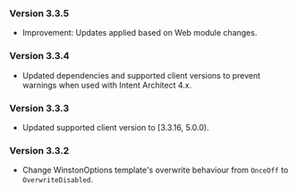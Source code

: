 ### Version 3.3.5

- Improvement: Updates applied based on Web module changes.

### Version 3.3.4

- Updated dependencies and supported client versions to prevent warnings when used with Intent Architect 4.x.

### Version 3.3.3

- Updated supported client version to [3.3.16, 5.0.0).

### Version 3.3.2

- Change WinstonOptions template's overwrite behaviour from `OnceOff` to `OverwriteDisabled`.
